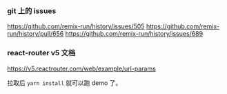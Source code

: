 ### git 上的 issues
https://github.com/remix-run/history/issues/505
https://github.com/remix-run/history/pull/656
https://github.com/remix-run/history/issues/689

### react-router v5 文档
https://v5.reactrouter.com/web/example/url-params

拉取后 `yarn install` 就可以跑 demo 了。
